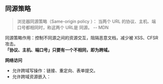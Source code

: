 ## 同源策略
>浏览器同源策略（Same-origin policy ）：
>当两个 URL 的协议、主机、端口号都相同时，称这两个 URL是 同源。 -- MDN

同源策略作用：控制不同源之间的资源交互，阻隔恶意文档，减少被 XSS、CFSR 攻击。   
**「协议、主机、端口号」只要有一个不相同，即为跨域。**

**网络访问**
- 允许跨域写操作：链接、重定向、表单提交。
- 允许跨域资源嵌入：<script src=xxx> <link href=xxx> <img src=xxx> <video> <audio <iframe> @font-face跨域字体。
- 不允许跨域读操作。

**API 访问**
- 允许对部分 Window 属性跨域访问：window.postMessage window.location window.opener window.frames [等属性和方法](https://developer.mozilla.org/zh-CN/docs/Web/Security/Same-origin_policy#window)。
- 允许对部分 Location 属性跨域访问：location.replace。

**对存储在浏览器中的数据访问**
- 不允许访问 localStorage 和 Indexed。
- 允许给定域名以及其任何子域名(sub-domains) 访问 cookie，不管使用哪个协议（HTTP/HTTPS）或端口号。

## 如何获取跨域资源
  跨源资源共享（CORS）：基于 HTTP Header 的机制，通过一些字段配置，允许服务器标示除了它自己以外的其它源（协议、主机、端口号），使浏览器允许这些源访问自己的资源。
  这种机制通过浏览器发送一个“预检”请求（OPTIONS），检查服务器是否会允许要发送的真实请求。在预检请求中，浏览器发送的请求头中标示有 HTTP 方法和真实请求中会用到的头。
  真实请求为简单请求时，不需要发送预检请求。
  
#### CORS HTTP Header 配置字段
```shell
Access-Control-Allow-Origin: *    // 允许请求服务器资源的 origin，通常有白名单
Access-Control-Allow-Methods: POST, GET, OPTIONS    // 真实请求使用的请求方式
Access-Control-Allow-Headers: X-PINGOTHER, Content-Type   // 真实请求携带的自定义首部字段
Access-Control-Max-Age: 86400   // 该响应的有效时间，在有效时间内，浏览器无须为同一请求再次发起预检请求。用于优化预检请求。
```
  
#### 简单请求
- HTTP 请求方法是： GET、POST、HEAD
- HTTP 头部字段不超出：Accept、Accept-Language、Content-Languge、Content-Type、Viewport-Width、Width、DPR、Downlink、Save-Data
- Content-Type 的值为三者之一：text/plain、multipart/form-data、application/x-www-form-urlencoded

  除此之外的请求就是**复杂请求**。
  
  
## 跨域请求携带 cookie
  **跨域请求默认不会携带 Cookie 信息**，如果需要携带，请配置下述参数：
```shell
// 请求头配置字段：
"withCredentials": true
  
// 响应头配置字段：
"Access-Control-Allow-Credentials": true
```
